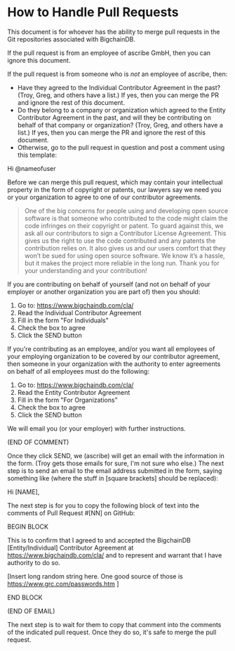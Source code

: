# How to Handle Pull Requests

This document is for whoever has the ability to merge pull requests in the Git repositories associated with BigchainDB.

If the pull request is from an employee of ascribe GmbH, then you can ignore this document.

If the pull request is from someone who is _not_ an employee of ascribe, then:

* Have they agreed to the Individual Contributor Agreement in the past? (Troy, Greg, and others have a list.) If yes, then you can merge the PR and ignore the rest of this document.
* Do they belong to a company or organization which agreed to the Entity Contributor Agreement in the past, and will they be contributing on behalf of that company or organization? (Troy, Greg, and others have a list.) If yes, then you can merge the PR and ignore the rest of this document.
* Otherwise, go to the pull request in question and post a comment using this template:

Hi @nameofuser

Before we can merge this pull request, which may contain your intellectual property in the form of copyright or patents, our lawyers say we need you or your organization to agree to one of our contributor agreements.

> One of the big concerns for people using and developing open source software is that someone who contributed to the code might claim the code infringes on their copyright or patent. To guard against this, we ask all our contributors to sign a Contributor License Agreement. This gives us the right to use the code contributed and any patents the contribution relies on. It also gives us and our users comfort that they won’t be sued for using open source software. We know it’s a hassle, but it makes the project more reliable in the long run. Thank you for your understanding and your contribution!

If you are contributing on behalf of yourself (and not on behalf of your employer or another organization you are part of) then you should:

1. Go to: https://www.bigchaindb.com/cla/
2. Read the Individual Contributor Agreement
3. Fill in the form "For Individuals"
4. Check the box to agree
5. Click the SEND button

If you're contributing as an employee, and/or you want all employees of your employing organization to be covered by our contributor agreement, then someone in your organization with the authority to enter agreements on behalf of all employees must do the following:

1. Go to: https://www.bigchaindb.com/cla/
2. Read the Entity Contributor Agreement
3. Fill in the form "For Organizations”
4. Check the box to agree
5. Click the SEND button

We will email you (or your employer) with further instructions.

(END OF COMMENT)

Once they click SEND, we (ascribe) will get an email with the information in the form. (Troy gets those emails for sure, I'm not sure who else.) The next step is to send an email to the email address submitted in the form, saying something like (where the stuff in [square brackets] should be replaced):

Hi [NAME],

The next step is for you to copy the following block of text into the comments of Pull Request #[NN] on GitHub:

BEGIN BLOCK

This is to confirm that I agreed to and accepted the BigchainDB [Entity/Individual] Contributor Agreement at https://www.bigchaindb.com/cla/ and to represent and warrant that I have authority to do so.

[Insert long random string here. One good source of those is https://www.grc.com/passwords.htm ]

END BLOCK

(END OF EMAIL)

The next step is to wait for them to copy that comment into the comments of the indicated pull request. Once they do so, it's safe to merge the pull request.
